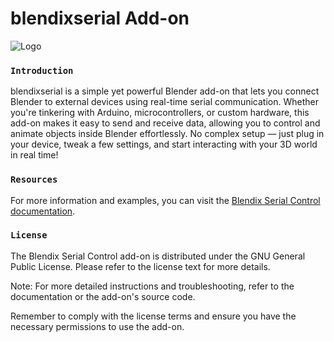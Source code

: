 
# blendixserial Add-on 

![Logo](https://electronicstree.com/wp-content/uploads/2023/12/blendixserial_addon.png)


### `Introduction`
blendixserial is a simple yet powerful Blender add-on that lets you connect Blender to external devices using real-time serial communication. Whether you're tinkering with Arduino, microcontrollers, or custom hardware, this add-on makes it easy to send and receive data, allowing you to control and animate objects inside Blender effortlessly. No complex setup — just plug in your device, tweak a few settings, and start interacting with your 3D world in real time!





### `Resources`
For more information and examples, you can visit the [Blendix Serial Control documentation](https://electronicstree.com/blendixserial-addon/).

### `License`
The Blendix Serial Control add-on is distributed under the GNU General Public License. Please refer to the license text for more details.

Note: For more detailed instructions and troubleshooting, refer to the documentation or the add-on's source code.

Remember to comply with the license terms and ensure you have the necessary permissions to use the add-on.
